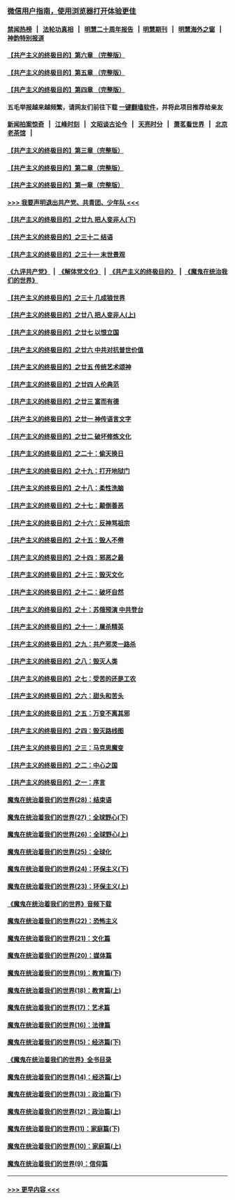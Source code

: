 ### [微信用户指南，使用浏览器打开体验更佳](https://github.com/gfw-breaker/banned-news1/blob/master/indexes/wechat-guide.md?t=0)
#### [禁闻热榜](热点新闻.md?t=0)  &nbsp;&nbsp;|&nbsp;&nbsp; [法轮功真相](https://github.com/gfw-breaker/truth/blob/master/README.md?t=0) &nbsp;&nbsp;|&nbsp;&nbsp; [明慧二十周年报告](https://github.com/gfw-breaker/mh-reports/blob/master/README.md?t=0) &nbsp;&nbsp;|&nbsp;&nbsp;[明慧期刊](https://github.com/gfw-breaker/mh-qikan) &nbsp;&nbsp;|&nbsp;&nbsp; [明慧海外之窗](https://github.com/gfw-breaker/mh-news/blob/master/README.md?t=0) &nbsp;&nbsp;|&nbsp;&nbsp; [神韵特别报道](https://github.com/gfw-breaker/mh-news/blob/master/shenyun.md?t=0)
#### [【共产主义的终极目的】第六章 （完整版）](../pages/nsc422/n11428913.md?t=02141044) 
#### [【共产主义的终极目的】第五章 （完整版）](../pages/nsc422/n11428912.md?t=02141044) 
#### [【共产主义的终极目的】第四章 （完整版）](../pages/nsc422/n11428907.md?t=02141044) 
#### 五毛举报越来越频繁，请网友们前往下载 [一键翻墙软件](https://github.com/gfw-breaker/ssr-accounts)，并将此项目推荐给亲友
#### [新闻拍案惊奇](https://github.com/gfw-breaker/banned-news1/blob/master/pages/link4.md) &nbsp;&nbsp;|&nbsp;&nbsp; [江峰时刻](https://github.com/gfw-breaker/banned-news1/blob/master/pages/link4.md) &nbsp;&nbsp;|&nbsp;&nbsp; [文昭谈古论今](https://github.com/gfw-breaker/banned-news1/blob/master/pages/link4.md) &nbsp;&nbsp;|&nbsp;&nbsp; [天亮时分](https://github.com/gfw-breaker/banned-news1/blob/master/pages/link4.md) &nbsp;&nbsp;|&nbsp;&nbsp; [萧茗看世界](https://github.com/gfw-breaker/banned-news1/blob/master/pages/link4.md) &nbsp;&nbsp;|&nbsp;&nbsp; [北京老茶馆](https://github.com/gfw-breaker/banned-news1/blob/master/pages/link4.md) &nbsp;&nbsp;|&nbsp;&nbsp; 
#### [【共产主义的终极目的】第三章（完整版）](../pages/nsc422/n11428848.md?t=02141044) 
#### [【共产主义的终极目的】第二章（完整版）](../pages/nsc422/n11428831.md?t=02141044) 
#### [【共产主义的终极目的】第一章（完整版）](../pages/nsc422/n11417651.md?t=02141044) 
#### [>>> 我要声明退出共产党、共青团、少年队 <<<](https://github.com/begood0513/goodnews/blob/master/quit/letter.md) 
#### [【共产主义的终极目的】之廿九 把人变非人(下)](../pages/nsc422/n11344140.md?t=02141044) 
#### [【共产主义的终极目的】之三十二 结语](../pages/nsc422/n11360535.md?t=02141044) 
#### [【共产主义的终极目的】之三十一 末世景观](../pages/nsc422/n11351129.md?t=02141044) 
#### [《九评共产党》](https://github.com/begood0513/9ping.md/blob/master/README.md) &nbsp;|&nbsp; [《解体党文化》](../../../../jtdwh.md/blob/master/README.md)  &nbsp;|&nbsp; [《共产主义的终极目的》](../../../../gczydzjmd.md/blob/master/README.md) &nbsp;|&nbsp; [《魔鬼在统治我们的世界》](../../../../mgztzwmdsj.md/blob/master/README.md) 
#### [【共产主义的终极目的】之三十 几成狼世界](../pages/nsc422/n11348280.md?t=02141044) 
#### [【共产主义的终极目的】之廿八 把人变非人(上)](../pages/nsc422/n11340492.md?t=02141044) 
#### [【共产主义的终极目的】之廿七 以恨立国](../pages/nsc422/n11336944.md?t=02141044) 
#### [【共产主义的终极目的】之廿六 中共对抗普世价值](../pages/nsc422/n11324785.md?t=02141044) 
#### [【共产主义的终极目的】之廿五 传统艺术颂神](../pages/nsc422/n11296396.md?t=02141044) 
#### [【共产主义的终极目的】之廿四 人伦典范](../pages/nsc422/n11296397.md?t=02141044) 
#### [【共产主义的终极目的】之廿三 富而有德](../pages/nsc422/n11283598.md?t=02141044) 
#### [【共产主义的终极目的】之廿一 神传语言文字](../pages/nsc422/n11263265.md?t=02141044) 
#### [【共产主义的终极目的】之廿二 破坏修炼文化](../pages/nsc422/n11245728.md?t=02141044) 
#### [【共产主义的终极目的】之二十：偷天换日](../pages/nsc422/n11238846.md?t=02141044) 
#### [【共产主义的终极目的】之十九：打开地狱门](../pages/nsc422/n11206376.md?t=02141044) 
#### [【共产主义的终极目的】之十八：柔性洗脑](../pages/nsc422/n11199994.md?t=02141044) 
#### [【共产主义的终极目的】之十七：颠倒善恶](../pages/nsc422/n11179782.md?t=02141044) 
#### [【共产主义的终极目的】之十六：反神骂祖宗](../pages/nsc422/n11166798.md?t=02141044) 
#### [【共产主义的终极目的】之十五：毁人不倦](../pages/nsc422/n11166792.md?t=02141044) 
#### [【共产主义的终极目的】之十四：邪恶之最](../pages/nsc422/n11150249.md?t=02141044) 
#### [【共产主义的终极目的】之十三：毁灭文化](../pages/nsc422/n11135227.md?t=02141044) 
#### [【共产主义的终极目的】之十二：破坏自然](../pages/nsc422/n11135214.md?t=02141044) 
#### [【共产主义的终极目的】之十：苏俄预演 中共登台](../pages/nsc422/n11118424.md?t=02141044) 
#### [【共产主义的终极目的】之十一：屠杀精英](../pages/nsc422/n11118442.md?t=02141044) 
#### [【共产主义的终极目的】之九：共产邪灵一路杀](../pages/nsc422/n11114139.md?t=02141044) 
#### [【共产主义的终极目的】之八：毁灭人类](../pages/nsc422/n11108503.md?t=02141044) 
#### [【共产主义的终极目的】之七：受苦的还是工农](../pages/nsc422/n11101809.md?t=02141044) 
#### [【共产主义的终极目的】之六：甜头和苦头](../pages/nsc422/n11096971.md?t=02141044) 
#### [【共产主义的终极目的】之五：万变不离其邪](../pages/nsc422/n11091285.md?t=02141044) 
#### [【共产主义的终极目的】之四：毁灭路线图](../pages/nsc422/n11086284.md?t=02141044) 
#### [【共产主义的终极目的】之三：马克思魔变](../pages/nsc422/n11061941.md?t=02141044) 
#### [【共产主义的终极目的】之二：中心之国](../pages/nsc422/n11047728.md?t=02141044) 
#### [【共产主义的终极目的】之一：序言](../pages/nsc422/n11086077.md?t=02141044) 
#### [魔鬼在统治着我们的世界(28)：结束语](../pages/nsc422/n10936246.md?t=02141044) 
#### [魔鬼在统治着我们的世界(27)：全球野心(下)](../pages/nsc422/n10928319.md?t=02141044) 
#### [魔鬼在统治着我们的世界(26)：全球野心(上)](../pages/nsc422/n10900318.md?t=02141044) 
#### [魔鬼在统治着我们的世界(25)：全球化](../pages/nsc422/n10788205.md?t=02141044) 
#### [魔鬼在统治着我们的世界(24)：环保主义(下)](../pages/nsc422/n10695307.md?t=02141044) 
#### [魔鬼在统治着我们的世界(23)：环保主义(上)](../pages/nsc422/n10688613.md?t=02141044) 
#### [《魔鬼在统治着我们的世界》音频下载](../pages/nsc422/n10635553.md?t=02141044) 
#### [魔鬼在统治着我们的世界(22)：恐怖主义](../pages/nsc422/n10614727.md?t=02141044) 
#### [魔鬼在统治着我们的世界(21)：文化篇](../pages/nsc422/n10597706.md?t=02141044) 
#### [魔鬼在统治着我们的世界(20)：媒体篇](../pages/nsc422/n10586579.md?t=02141044) 
#### [魔鬼在统治着我们的世界(19)：教育篇(下)](../pages/nsc422/n10564808.md?t=02141044) 
#### [魔鬼在统治着我们的世界(18)：教育篇(上)](../pages/nsc422/n10526970.md?t=02141044) 
#### [魔鬼在统治着我们的世界(17)：艺术篇](../pages/nsc422/n10499093.md?t=02141044) 
#### [魔鬼在统治着我们的世界(16)：法律篇](../pages/nsc422/n10485969.md?t=02141044) 
#### [魔鬼在统治着我们的世界(15)：经济篇(下)](../pages/nsc422/n10469975.md?t=02141044) 
#### [《魔鬼在统治着我们的世界》全书目录](../pages/nsc422/n10464261.md?t=02141044) 
#### [魔鬼在统治着我们的世界(14)：经济篇(上)](../pages/nsc422/n10457370.md?t=02141044) 
#### [魔鬼在统治着我们的世界(13)：政治篇(下)](../pages/nsc422/n10448270.md?t=02141044) 
#### [魔鬼在统治着我们的世界(12)：政治篇(上)](../pages/nsc422/n10444576.md?t=02141044) 
#### [魔鬼在统治着我们的世界(11)：家庭篇(下)](../pages/nsc422/n10440961.md?t=02141044) 
#### [魔鬼在统治着我们的世界(10)：家庭篇(上)](../pages/nsc422/n10435448.md?t=02141044) 
#### [魔鬼在统治着我们的世界(9)：信仰篇](../pages/nsc422/n10432159.md?t=02141044) 

----
#### [ >>> 更早内容 <<< ](../indexes/nsc422-earlier.md)
